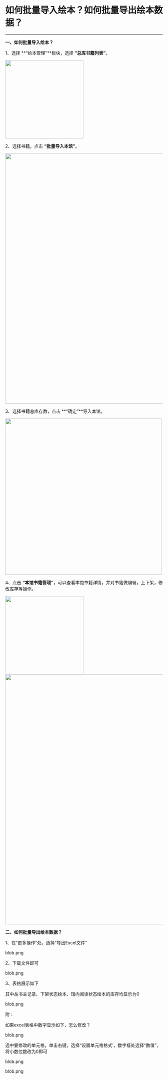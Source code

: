 # 如何批量导入绘本？如何批量导出绘本数据？
-----
**一、如何批量导入绘本？**

1、选择 **“绘本管理”**板块，选择 **“总库书籍列表”**。

<img src="https://qudulib.oss-cn-shanghai.aliyuncs.com/%E5%B1%8F%E5%B9%95%E5%BF%AB%E7%85%A7%202019-09-27%20%E4%B8%8A%E5%8D%8811.13.13.png" width="250" hegiht="150" align=center />

2、选择书籍，点击 **“批量导入本馆”**。

<img src="https://qudulib.oss-cn-shanghai.aliyuncs.com/%E5%B1%8F%E5%B9%95%E5%BF%AB%E7%85%A7%202019-09-11%20%E4%B8%8A%E5%8D%8810.36.12.png" width="800" hegiht="500" align=center />

3、选择书籍总库存数，点击 **“确定”**导入本馆。

<img src="https://qudulib.oss-cn-shanghai.aliyuncs.com/%E5%B1%8F%E5%B9%95%E5%BF%AB%E7%85%A7%202019-09-11%20%E4%B8%8A%E5%8D%8810.36.42.png" width="500" hegiht="300" align=center />

4、点击 **“本馆书籍管理”**，可以查看本馆书籍详情，并对书籍做编辑，上下架，修改库存等操作。

<img src="https://qudulib.oss-cn-shanghai.aliyuncs.com/%E5%B1%8F%E5%B9%95%E5%BF%AB%E7%85%A7%202019-09-27%20%E4%B8%8A%E5%8D%8811.22.31.png" width="250" hegiht="150" align=center />



<img src="https://qudulib.oss-cn-shanghai.aliyuncs.com/%E5%B1%8F%E5%B9%95%E5%BF%AB%E7%85%A7%202019-09-11%20%E4%B8%8A%E5%8D%8810.37.27.png" width="800" hegiht="500" align=center />

**二、如何批量导出绘本数据？**

1、在“更多操作”处，选择“导出Excel文件”

blob.png

2、下载文件即可

blob.png

3、表格展示如下

其中丛书主记录、下架状态绘本、馆内阅读状态绘本的库存均显示为0

blob.png

附：

如果excel表格中数字显示如下，怎么修改？

blob.png

选中要修改的单元格，单击右键，选择“设置单元格格式’，数字框处选择“数值”，将小数位数改为0即可

blob.png

blob.png